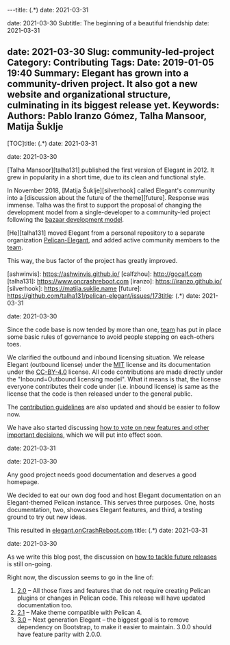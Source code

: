 ---title: (.*)
date: 2021-03-31

date: 2021-03-30
Subtitle: The beginning of a beautiful friendship
date: 2021-03-31

date: 2021-03-30
Slug: community-led-project
Category: Contributing
Tags:
Date: 2019-01-05 19:40
Summary: Elegant has grown into a community-driven project. It also got a new website and organizational structure, culminating in its biggest release yet.
Keywords:
Authors: Pablo Iranzo Gómez, Talha Mansoor, Matija Šuklje
---

[TOC]title: (.*)
date: 2021-03-31

date: 2021-03-30

[Talha Mansoor][talha131] published the first version of Elegant in 2012. It grew in popularity in a short time, due to its clean and functional style.

In November 2018,
[Matija Šuklje][silverhook] <!-- yaspeller ignore -->
called Elegant's community into a [discussion about the future of the theme][future]. Response was immense. Talha was the first to support the proposal of changing the development model from a single-developer to a community-led project following the [bazaar development model](https://en.wikipedia.org/wiki/The_Cathedral_and_the_Bazaar).

[He][talha131] moved Elegant from a personal repository to a separate organization [Pelican-Elegant][elegant-org], and added active community members to the [team][team].

This way, the bus factor of the project has greatly improved.

[team]: https://github.com/orgs/Pelican-Elegant/people
[elegant-org]: https://github.com/Pelican-Elegant/
[pelican]: https://getpelican.com

[ashwinvis]: https://ashwinvis.github.io/ <!-- yaspeller ignore -->
[calfzhou]: http://gocalf.com <!-- yaspeller ignore -->
[talha131]: https://www.oncrashreboot.com
[iranzo]: https://iranzo.github.io/
[silverhook]: https://matija.suklje.name <!-- yaspeller ignore -->
[future]: https://github.com/talha131/pelican-elegant/issues/173title: (.*)
date: 2021-03-31

date: 2021-03-30

Since the code base is now tended by more than one, [team][team] has put in place some basic rules of governance to avoid people stepping on each-others toes.

We clarified the outbound and inbound licensing situation. We release Elegant (outbound license) under the [MIT][] license and its documentation under the [CC-BY-4.0][] license. All code contributions are made directly under the "Inbound=Outbound licensing model". What it means is that, the license everyone contributes their code under (i.e. inbound license) is same as the license that the code is then released under to the general public.

The [contribution guidelines][contributing] are also updated and should be easier to follow now.

We have also started discussing [how to vote on new features and other important decisions][vote], which we will put into effect soon.

[mit]: https://spdx.org/licenses/MIT.html
[cc-by-4.0]: https://creativecommons.org/licenses/by/4.0/
[new_members]: https://github.com/Pelican-Elegant/elegant/issues/193
[vote]: https://github.com/Pelican-Elegant/elegant/issues/180
[contributing]: https://github.com/Pelican-Elegant/elegant/blob/master/CONTRIBUTING.mdtitle: (.*)
date: 2021-03-31

date: 2021-03-30

Any good project needs good documentation and deserves a good homepage.

We decided to eat our own dog food and host Elegant documentation on an Elegant-themed Pelican instance. This serves three purposes. One, hosts documentation, two, showcases Elegant features, and third, a testing ground to try out new ideas.

This resulted in [elegant.onCrashReboot.com](https://elegant.oncrashreboot.com).title: (.*)
date: 2021-03-31

date: 2021-03-30

As we write this blog post, the discussion on [how to tackle future releases][future_releases] is still on-going.

Right now, the discussion seems to go in the line of:

1. [2.0][] – All those fixes and features that do not require creating Pelican plugins or changes in Pelican code. This release will have updated documentation too.
1. [2.1][] – Make theme compatible with Pelican 4.
1. [3.0][] – Next generation Elegant – the biggest goal is to remove dependency on Bootstrap, to make it easier to maintain. 3.0.0 should have feature parity with 2.0.0.

[2.0]: https://github.com/Pelican-Elegant/elegant/milestone/3
[2.1]: https://github.com/Pelican-Elegant/elegant/milestone/5
[3.0]: https://github.com/Pelican-Elegant/elegant/milestone/4
[future_releases]: https://github.com/Pelican-Elegant/elegant/issues/192
